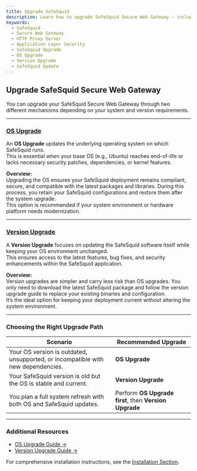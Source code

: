 ```yaml
---
title: Upgrade SafeSquid
description: Learn how to upgrade SafeSquid Secure Web Gateway — including OS-level upgrades and SafeSquid version upgrades for enhanced stability, security, and performance.
keywords:
  - SafeSquid
  - Secure Web Gateway
  - HTTP Proxy Server
  - Application Layer Security
  - SafeSquid Upgrade
  - OS Upgrade
  - Version Upgrade
  - SafeSquid Update
---
```


## Upgrade SafeSquid Secure Web Gateway

You can upgrade your SafeSquid Secure Web Gateway through two different mechanisms depending on your system and version requirements.

---

### [OS Upgrade](/docs/20-Upgrade%20SafeSquid/01-OS%20Upgrade/main.md)

An **OS Upgrade** updates the underlying operating system on which SafeSquid runs.  
This is essential when your base OS (e.g., Ubuntu) reaches end-of-life or lacks necessary security patches, dependencies, or kernel features.

**Overview:**  
Upgrading the OS ensures your SafeSquid deployment remains compliant, secure, and compatible with the latest packages and libraries. During this process, you retain your SafeSquid configurations and restore them after the system upgrade.  
This option is recommended if your system environment or hardware platform needs modernization.

---

### [Version Upgrade](/docs/20-Upgrade%20SafeSquid/02-Version%20Upgrade/main.md)

A **Version Upgrade** focuses on updating the SafeSquid software itself while keeping your OS environment unchanged.  
This ensures access to the latest features, bug fixes, and security enhancements within the SafeSquid application.

**Overview:**  
Version upgrades are simpler and carry less risk than OS upgrades. You only need to download the latest SafeSquid package and follow the version upgrade guide to replace your existing binaries and configuration.  
It’s the ideal option for keeping your deployment current without altering the system environment.

---

### Choosing the Right Upgrade Path

| Scenario | Recommended Upgrade |
|-----------|--------------------|
| Your OS version is outdated, unsupported, or incompatible with new dependencies. | **OS Upgrade** |
| Your SafeSquid version is old but the OS is stable and current. | **Version Upgrade** |
| You plan a full system refresh with both OS and SafeSquid updates. | Perform **OS Upgrade first**, then **Version Upgrade** |

---

### Additional Resources

- [OS Upgrade Guide →](/docs/20-Upgrade%20SafeSquid/01-OS%20Upgrade/main.md)  
- [Version Upgrade Guide →](/docs/20-Upgrade%20SafeSquid/02-Version%20Upgrade/main.md)

For comprehensive installation instructions, see the [Installation Section](/docs/03-Installation/main.md).
